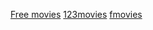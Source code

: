 <a href="https://kingmovies.to/" title="Free movies">Free movies</a> 
<a href="https://kingmovies.to/site/123moviesto" title="123Movies Free Online">123movies</a>
<a href="https://kingmovies.to/site/fmovies" title="Fmovies Free Online">fmovies</a>
